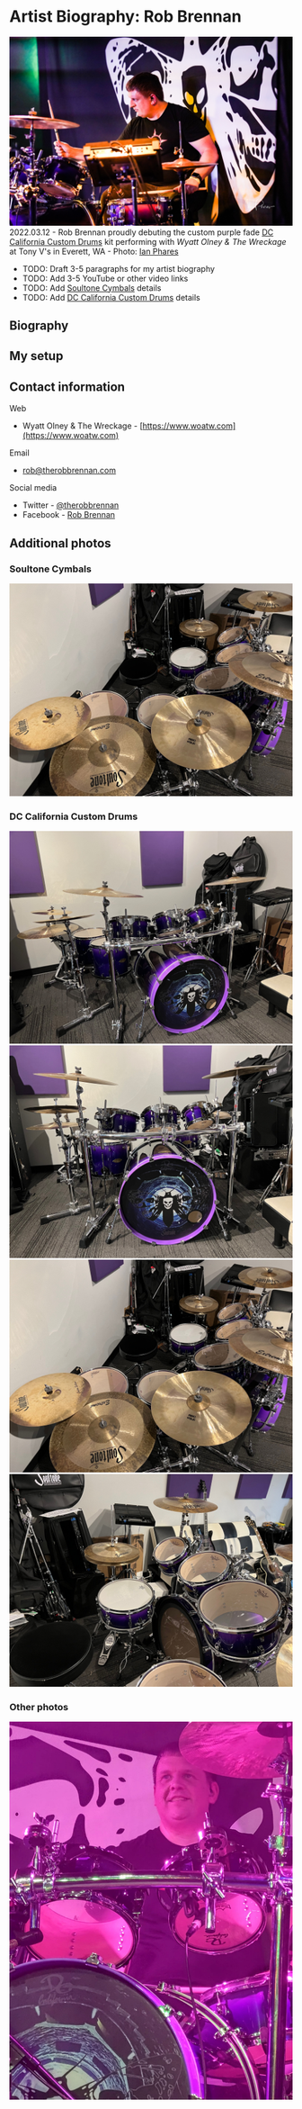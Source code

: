 # Artist Biography: Rob Brennan

![2022.03.12 - Rob Brennan performing at Tony V's in Everett, WA](../assets/profile/20220312-rob-at-tony-vs.jpeg)
2022.03.12 - Rob Brennan proudly debuting the custom purple fade [DC California Custom Drums](http://www.dccalifornia.com) kit performing with _Wyatt Olney & The Wreckage_ at Tony V's in Everett, WA - Photo: [Ian Phares](https://www.facebook.com/ian.phares.1)

- TODO: Draft 3-5 paragraphs for my artist biography
- TODO: Add 3-5 YouTube or other video links
- TODO: Add [Soultone Cymbals](https://www.soultonecymbals.com) details
- TODO: Add [DC California Custom Drums](http://www.dccalifornia.com) details

## Biography

## My setup

## Contact information

Web

- Wyatt Olney & The Wreckage - [https://www.woatw.com](https://www.woatw.com)

Email

- [rob@therobbrennan.com](mailto:rob@therobbrennan.com?subject=[Soultone%20Cymbals]%20Artist%20Profile)

Social media

- Twitter - [@therobbrennan](https://twitter.com/therobbrennan)
- Facebook - [Rob Brennan](https://www.facebook.com/therobbrennan)

## Additional photos

### Soultone Cymbals

![Soultone Cymbals](../assets/soultone-cymbals/IMG_0109-dc-california-ride-cymbal-view.jpeg)

### DC California Custom Drums

![DC California Custom Drums - Askew](../assets/dc-california-custom-drums/IMG_0107-dc-california-kit-askew.jpeg)
![DC California Custom Drums - Straight On](../assets/dc-california-custom-drums/IMG_0108-dc-california-front.jpeg)
![DC California Custom Drums - Ride cymbal view](../assets/dc-california-custom-drums/IMG_0109-dc-california-ride-cymbal-view.jpeg)
![DC California Custom Drums - Floor tom view](../assets/dc-california-custom-drums/IMG_0110-dc-california-floor-tom-view.jpeg)

### Other photos

![Looking up at Tony V's](../assets/profile/20220312-rob-at-tony-vs-looking-up.jpeg)
